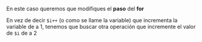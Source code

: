 En este caso queremos que modifiques el **paso** del **for**

En vez de decir `$i++` (o como se llame la variable) que incrementa la variable de a 1, tenemos que buscar otra operación que incremente el valor de `$i` de a 2
